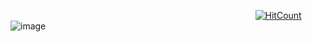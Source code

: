                                   [![HitCount](https://hits.dwyl.com/lustrest/lustrest.svg?style=flat-square)](http://hits.dwyl.com/lustrest/lustrest)
![image](https://github.com/user-attachments/assets/f38e0b66-57aa-4c13-a091-fc6f4e25cad0)






